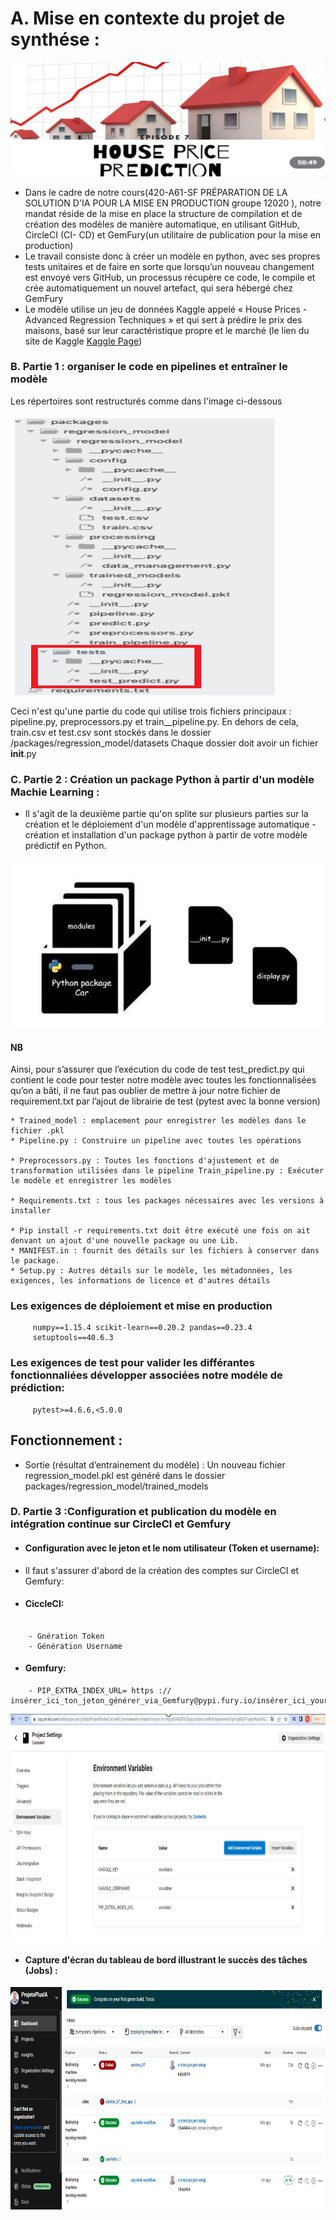 # A. Mise en contexte du projet de synthése :
![](house_prediction.PNG)
* Dans le cadre de notre cours(420-A61-SF PRÉPARATION DE LA SOLUTION D'IA POUR LA MISE EN PRODUCTION groupe 12020
), notre mandat réside de la mise en place la structure de compilation et de création des
modèles de manière automatique, en utilisant GitHub, CircleCI (CI- CD) et GemFury(un utilitaire de
publication pour la mise en production)
* Le travail consiste donc à créer un modèle en python, avec ses propres tests unitaires et de faire en sorte
que lorsqu’un nouveau changement est envoyé vers GitHub, un processus récupère ce code, le compile
et crée automatiquement un nouvel artefact, qui sera hébergé chez GemFury
* Le modèle utilise un jeu de données Kaggle appelé « House Prices - Advanced Regression Techniques
» et qui sert à prédire le prix des maisons, basé sur leur caractéristique propre et le marché (le lien du site de Kaggle [Kaggle Page](https://www.kaggle.com/c/house-prices-advanced-regression-techniques/kernels))

### B. Partie 1 : organiser le code en pipelines et entraîner le modèle
Les répertoires sont restructurés comme dans l'image ci-dessous

![](img_partie1.PNG)

Ceci n'est qu'une partie du code qui utilise trois fichiers principaux : pipeline.py, preprocessors.py et train__pipeline.py. En dehors de cela, train.csv et test.csv sont stockés dans le dossier /packages/regression_model/datasets
Chaque dossier doit avoir un fichier __init__.py

### C. Partie 2 : Création un package Python à partir d'un modèle Machie Learning :

* Il s'agit de la deuxième partie qu'on splite sur plusieurs parties sur la création et le déploiement d'un modèle d'apprentissage automatique - création et installation d'un package python à partir de votre modèle prédictif en Python.

![](img_partie2.PNG)
#### NB
Ainsi, pour  s’assurer que l’exécution du code de test test_predict.py qui contient le code pour tester notre modèle avec toutes les fonctionnalisées qu’on a bâti, il ne faut pas oublier de mettre à jour notre fichier de requirement.txt par l’ajout de librairie de test (pytest avec la bonne version)
 ```
* Trained_model : emplacement pour enregistrer les modèles dans le fichier .pkl
* Pipeline.py : Construire un pipeline avec toutes les opérations

* Preprocessors.py : Toutes les fonctions d'ajustement et de transformation utilisées dans le pipeline Train_pipeline.py : Exécuter le modèle et enregistrer les modèles

* Requirements.txt : tous les packages nécessaires avec les versions à installer

* Pip install -r requirements.txt doit être exécuté une fois on ait denvant un ajout d'une nouvelle package ou une Lib.
* MANIFEST.in : fournit des détails sur les fichiers à conserver dans le package.
* Setup.py : Autres détails sur le modèle, les métadonnées, les exigences, les informations de licence et d'autres détails
 ```
 ### Les exigences de déploiement et mise en production
 ```
      numpy==1.15.4 scikit-learn==0.20.2 pandas==0.23.4
      setuptools==40.6.3
  ```
 ### Les exigences de test pour valider les différantes fonctionnaliées développer associées notre modéle de prédiction:
 ```
      pytest>=4.6.6,<5.0.0
```
## Fonctionnement :
* Sortie (résultat d’entrainement du modèle) : 
Un nouveau fichier regression_model.pkl est généré dans le dossier packages/regression_model/trained_models

### D. Partie 3 :Configuration et publication du modèle en intégration continue sur CircleCI et  Gemfury
* #### Configuration avec le jeton et le nom utilisateur (Token et username):
* Il faut s'assurer d'abord de la création des comptes sur CircleCI et Gemfury:
* #### CiccleCI:
```

    - Gnération Token
    - Génération Username
```
* #### Gemfury:
```
    - PIP_EXTRA_INDEX_URL= https :// insérer_ici_ton_jeton_générer_via_Gemfury@pypi.fury.io/insérer_ici_your_username_de_Github
```
![](config_CircleCI.PNG)

* #### Capture d'écran du tableau de bord illustrant le succès des tâches (Jobs) :

![](Validation_Succes_CI.PNG)
 


